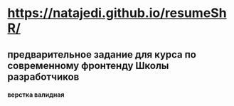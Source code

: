 # https://natajedi.github.io/resumeShR/ 
## предварительное задание для курса по современному фронтенду Школы разработчиков
#### верстка валидная
